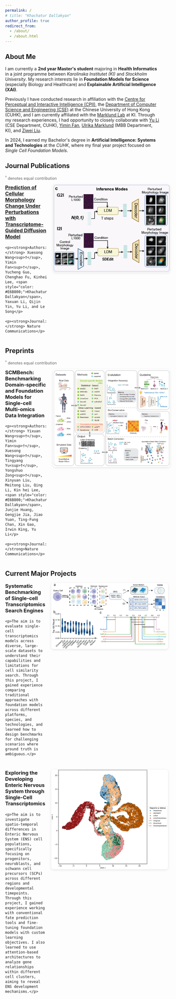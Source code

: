 ```yaml
---
permalink: /
# title: "Khachatur Dallakyan"
author_profile: true
redirect_from: 
  - /about/
  - /about.html
---
```


<style>
.publication-container {
  display: flex;
  align-items: flex-start;
  gap: 20px;
  margin-bottom: 30px;
}

.publication-text {
  flex: 1;
}

.publication-text h3 {
  margin-top: 0;
}

.publication-image {
  flex: 0 0 380px;
}

.publication-image img {
  width: 100%;
  height: auto;
  border-radius: 8px;
  box-shadow: 0 2px 8px rgba(0,0,0,0.1);
}

@media (max-width: 768px) {
  .publication-container {
    flex-direction: column;
    gap: 15px;
  }
  
  .publication-image {
    flex: none;
    order: 2;
  }
  
  .publication-text {
    order: 1;
  }
}
</style>

## About Me

I am currently a **2nd year Master's student** majoring in **Health Informatics** in a joint programme between *Karolinska Institutet (KI)* and *Stockholm University*. My research interests lie in **Foundation Models for Science** (especially Biology and Healthcare) and **Explainable Artificial Intelligence (XAI)**.

Previously I have conducted research in affiliation with the [Centre for Perceptual and Interactive Intelligence (CPII)](https://cpii.hk/), the [Department of Computer Science and Engineering (CSE)](https://www.cse.cuhk.edu.hk/) at the Chinese University of Hong Kong (CUHK), and I am currently affiliated with the [Marklund Lab](https://www.marklundlab.org/) at KI.
Through my research experiences, I had opportunity to closely collaborate with [Yu Li](https://liyu95.com/) (CSE Department, CUHK), [Yimin Fan](https://fanyimin-cuhk.github.io/), [Ulrika Marklund](https://ki.se/personer/ulrika-marklund) (MBB Department, KI), and [Ziwei Liu](https://ki.se/en/people/ziwei-liu). 

In 2024, I earned my Bachelor's degree in **Artificial Intelligence: Systems and Technologies** at the *CUHK*, where my final year project focused on *Single Cell Foundation Models*.


## Journal Publications

<div style="margin-bottom: 1em; font-size: 0.9em; color: #666;">
<sup>†</sup> denotes equal contribution <br>
</div>

<div class="publication-container">
  <div class="publication-text">
    <h3><a href="https://www.nature.com/articles/s41467-025-63478-z" target="_blank">Prediction of Cellular Morphology Change Under Perturbations with Transcriptome-Guided Diffusion Model</a></h3>
    
    <p><strong>Authors:</strong> Xuesong Wang<sup>†</sup>, Yimin Fan<sup>†</sup>, Yucheng Guo, Chenghao Fu, Kinhei Lee, <span style="color: #E6B800;">Khachatur Dallakyan</span>, Yaxuan Li, Qijin Yin, Yu Li, and Le Song</p>
    
    <p><strong>Journal:</strong> Nature Communications</p>
  </div>
  
  <div class="publication-image">
    <img src="/images/1paper.png" alt="Inference Modes - Cellular Morphology Prediction Model">
  </div>
</div>

## Preprints

<div style="margin-bottom: 1em; font-size: 0.9em; color: #666;">
<sup>†</sup> denotes equal contribution <br>
</div>


<div class="publication-container">
  <div class="publication-text">
    <h3>SCMBench: Benchmarking Domain-specific and Foundation Models for Single-cell Multi-omics Data Integration</h3>
    
    <p><strong>Authors:</strong> Yixuan Wang<sup>†</sup>, Yimin Fan<sup>†</sup>, Xuesong Wang<sup>†</sup>, Tingyang Yu<sup>†</sup>, Yongshuo Zong<sup>†</sup>, Xinyuan Liu, Meitong Liu, Qing Li, Kin hei Lee, <span style="color: #E6B800;">Khachatur Dallakyan</span>, Junjie Huang, Gengjie Jia, Jiao Yuan, Ting-Fung Chan, Xin Gao, Irwin King, Yu Li</p>
    
    <p><strong>Journal:</strong>Nature Communications</p>
  </div>
  
  <div class="publication-image">
    <img src="/images/2paper.png" alt="SCMBench - Single-cell Multi-omics Benchmark">
  </div>
</div>

## Current Major Projects

<div class="publication-container">
  <div class="publication-text">
    <h3>Systematic Benchmarking of Single-cell Transcriptomics Search Engines</h3>
    
    <p>The aim is to evaluate single-cell transcriptomics models across diverse, large-scale datasets to understand their capabilities and limitations for cell similarity search. Through this project, I gained experience comparing traditional approaches with foundation models across different platforms, species, and technologies, and learned how to design benchmarks for challenging scenarios where ground truth is ambiguous.</p>
  </div>
  
  <div class="publication-image">
    <img src="/images/3paper.png" alt="Single-cell Search Engine Benchmarks">
  </div>
</div>

<div class="publication-container">
  <div class="publication-text">
    <h3>Exploring the Developing Enteric Nervous System through Single-Cell Transcriptomics</h3>
    
    <p>The aim is to investigate spatio-temporal differences in Enteric Nervous System (ENS) cell populations, specifically focusing on progenitors, neuroblasts, and schwann cell precursors (SCPs) across different regions and developmental timepoints. Through this project, I gained experience working with conventional fate prediction tools and fine-tuning foundation models with custom learning objectives. I also learned to use attention-based architectures to analyze gene relationships within different cell clusters, aiming to reveal ENS development mechanisms.</p>
  </div>
  
  <div class="publication-image">
    <img src="/images/4paper.png" alt="ENS Development Analysis">
  </div>
</div>


<!-- <div class="publication-container">
  <div class="publication-text">
    <h3>Systematic Benchmarking of Single-cell Transcriptomics Search Engines</h3>
    
    <p><strong>Authors:</strong> Yimin Fan<sup>†</sup>, Kin hei Lee<sup>†</sup>, <span style="color: #E6B800;">Khachatur Dallakyan</span><sup>†</sup>, Yu Li</p>
    
    <p><strong>Journal:</strong> Nature Communications</p>
  </div>
  
  <div class="publication-image">
    <img src="/images/3paper.png" alt="Cell Retrieval Benchmarks">
  </div>
</div> -->